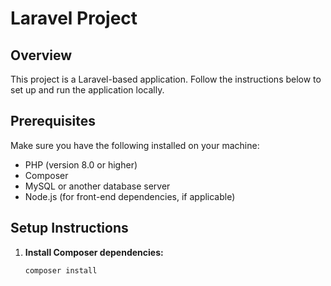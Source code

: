 # Laravel Project

## Overview

This project is a Laravel-based application. Follow the instructions below to set up and run the application locally.

## Prerequisites

Make sure you have the following installed on your machine:

-   PHP (version 8.0 or higher)
-   Composer
-   MySQL or another database server
-   Node.js (for front-end dependencies, if applicable)

## Setup Instructions

1. **Install Composer dependencies:**

    ```bash
    composer install
    ```

